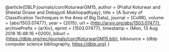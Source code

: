 @article{DBLP:journals/corr/KoturwarGM15,
  author    = {Praful Koturwar and
               Sheetal Girase and
               Debajyoti Mukhopadhyay},
  title     = {A Survey of Classification Techniques in the Area of Big Data},
  journal   = {CoRR},
  volume    = {abs/1503.07477},
  year      = {2015},
  url       = {http://arxiv.org/abs/1503.07477},
  archivePrefix = {arXiv},
  eprint    = {1503.07477},
  timestamp = {Mon, 13 Aug 2018 16:48:16 +0200},
  biburl    = {https://dblp.org/rec/journals/corr/KoturwarGM15.bib},
  bibsource = {dblp computer science bibliography, https://dblp.org}
}